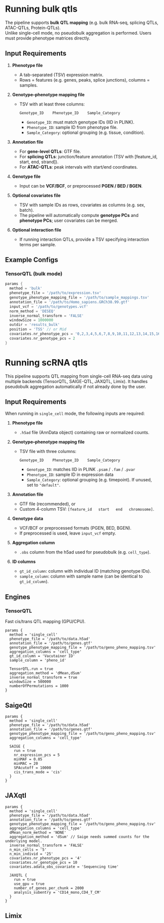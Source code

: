 

# Running bulk qtls
The pipeline supports **bulk QTL mapping** (e.g. bulk RNA-seq, splicing QTLs, ATAC-QTLs, Protein-QTLs).  
Unlike single-cell mode, no pseudobulk aggregation is performed. Users must provide phenotype matrices directly.
## Input Requirements

1. **Phenotype file**  
   - A tab-separated (TSV) expression matrix.  
   - Rows = features (e.g. genes, peaks, splice junctions), columns = samples.  

2. **Genotype–phenotype mapping file**  
   - TSV with at least three columns:  
     ```
     Genotype_ID    Phenotype_ID    Sample_Category
     ```
     - `Genotype_ID`: must match genotype IDs (IID in PLINK).  
     - `Phenotype_ID`: sample ID from phenotype file.  
     - `Sample_Category`: optional grouping (e.g. tissue, condition).  

3. **Annotation file**  
   - For **gene-level QTLs**: GTF file.  
   - For **splicing QTLs**: junction/feature annotation (TSV with [feature_id, start, end, strand]).  
   - For **ATAC-QTLs**: peak intervals with start/end coordinates.  

4. **Genotype file**  
   - Input can be **VCF/BCF**, or preprocessed **PGEN / BED / BGEN**.  

5. **Optional covariates file**  
   - TSV with sample IDs as rows, covariates as columns (e.g. sex, batch).  
   - The pipeline will automatically compute **genotype PCs** and **phenotype PCs**; user covariates can be merged.  

6. **Optional interaction file**  
   - If running interaction QTLs, provide a TSV specifying interaction terms per sample.  

## Example Configs

### TensorQTL (bulk mode)

```groovy
params {
  method = 'bulk'
  phenotype_file = '/path/to/expression.tsv'
  genotype_phenotype_mapping_file = '/path/to/sample_mappings.tsv'
  annotation_file = '/path/to/Homo_sapiens.GRCh38.99.gtf'
  input_vcf = '/path/to/genotypes.vcf'
  norm_method = 'DESEQ'
  inverse_normal_transform = 'FALSE'
  windowSize = 1000000
  outdir = 'results_bulk'
  position = 'TSS' // or Mid
  covariates.nr_phenotype_pcs = '0,2,3,4,5,6,7,8,9,10,11,12,13,14,15,16,17,18,19,20'
  covariates.nr_genotype_pcs = 2
}
```

# Running scRNA qtls
This pipeline supports QTL mapping from single-cell RNA-seq data using multiple backends (TensorQTL, SAIGE-QTL, JAXQTL, Limix).
It handles pseudobulk aggregation automatically if not already done by the user.
## Input Requirements

When running in `single_cell` mode, the following inputs are required:

1. **Phenotype file**  
   - `.h5ad` file (AnnData object) containing raw or normalized counts.  

2. **Genotype–phenotype mapping file**  
   - TSV file with three columns:  
     ```
     Genotype_ID    Phenotype_ID    Sample_Category
     ```
     - `Genotype_ID`: matches IID in PLINK `.psam` / `.fam` / `.pvar`  
     - `Phenotype_ID`: sample ID in expression data  
     - `Sample_Category`: optional grouping (e.g. timepoint). If unused, set to `"default"`.  

3. **Annotation file**  
   - GTF file (recommended), or  
   - Custom 4-column TSV: `[feature_id   start   end   chromosome]`.  

4. **Genotype data**  
   - VCF/BCF or preprocessed formats (PGEN, BED, BGEN).  
   - If preprocessed is used, leave `input_vcf` empty.  

5. **Aggregation column**  
   - `.obs` column from the h5ad used for pseudobulk (e.g. `cell_type`).  

6. **ID columns**  
   - `gt_id_column`: column with individual ID (matching genotype IDs).  
   - `sample_column`: column with sample name (can be identical to `gt_id_column`). 

## Engines

### TensorQTL


Fast cis/trans QTL mapping (GPU/CPU).

```
params {
  method = 'single_cell'
  phenotype_file = '/path/to/data.h5ad'
  annotation_file = '/path/to/genes.gtf'
  genotype_phenotype_mapping_file = '/path/to/geno_pheno_mapping.tsv'
  aggregation_columns = 'cell_type'
  gt_id_column = 'Vacutainer ID'
  sample_column = 'pheno_id'

  TensorQTL.run = true
  aggregation_method = 'dMean,dSum'
  inverse_normal_transform = true
  windowSize = 500000
  numberOfPermutations = 1000
}
```

## SaigeQtl
```
params {
  method = 'single_cell'
  phenotype_file = '/path/to/data.h5ad'
  annotation_file = '/path/to/genes.gtf'
  genotype_phenotype_mapping_file = '/path/to/geno_pheno_mapping.tsv'
  aggregation_columns = 'cell_type'

  SAIGE {
    run = true
    nr_expression_pcs = 5
    minMAF = 0.05
    minMAC = 20
    SPAcutoff = 10000
    cis_trans_mode = 'cis'
  }
}
```

## JAXqtl
```
params {
  method = 'single_cell'
  phenotype_file = '/path/to/data.h5ad'
  annotation_file = '/path/to/genes.gtf'
  genotype_phenotype_mapping_file = '/path/to/geno_pheno_mapping.tsv'
  aggregation_columns = 'cell_type'
  dMean_norm_method = 'NONE'
  aggregation_method = 'dSum' // Saige needs summed counts for the underlying model.
  inverse_normal_transform = 'FALSE'
  n_min_cells = '5'
  n_min_individ = '25'
  covariates.nr_phenotype_pcs = '4'
  covariates.nr_genotype_pcs = 10
  covariates.adata_obs_covariate = 'Sequencing time'

  JAXQTL {
    run = true
    use_gpu = true
    number_of_genes_per_chunk = 2000
    analysis_subentry = 'CD14_mono,CD4_T_CM'
  }
}
```

## Limix
